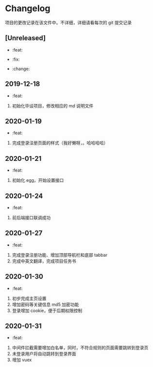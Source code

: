 # Changelog

项目的更改记录在该文件中。不详细，详细请看每次的 git 提交记录

## [Unreleased]

- :feat:

- :fix:

- :change:

## 2019-12-18

- :feat:

1. 初始化毕设项目，修改相应的 md 说明文件

## 2020-01-19

- :feat:

1. 完成登录注册页面的样式（我好懒呀，。哈哈哈哈）

## 2020-01-21

- :feat:

1. 初始化 egg，开始设置接口

## 2020-01-24

- :feat:

1. 前后端接口联调成功

## 2020-01-27

- :feat:

1. 完成登录注册功能、增加顶部导航栏和底部 tabbar
2. 完成中英文翻译，完成项目任务书

## 2020-01-30

- :feat:

1.  初步完成主页设置
2.  增加密码等关键信息 md5 加密功能
3.  登录增加 cookie，便于后期权限控制

## 2020-01-31

- :feat:

1. 中间件拦截需要增加白名单，同时，不符合规则的页面需要跳转到登录页
2. 未登录用户将自动跳转到登录界面
3. 增加 vuex
